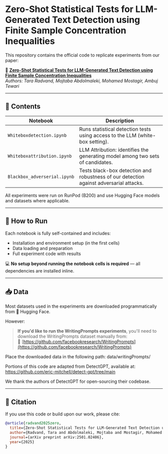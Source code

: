# Zero-Shot Statistical Tests for LLM-Generated Text Detection using Finite Sample Concentration Inequalities

This repository contains the official code to replicate experiments from our paper:

📄 **[Zero-Shot Statistical Tests for LLM-Generated Text Detection using Finite Sample Concentration Inequalities](https://arxiv.org/abs/2501.02406)**  
*Authors: Tara Radvand, Mojtaba Abdolmaleki, Mohamed Mostagir, Ambuj Tewari*

---

## 📁 Contents

| Notebook | Description |
|----------|-------------|
| `Whiteboxdetection.ipynb` | Runs statistical detection tests using access to the LLM (white-box setting). |
| `Whiteboxattribution.ipynb` | LLM Attribution: identifies the generating model among two sets of candidates. |
| `Blackbox_adverserial.ipynb` | Tests black-box detection and robustness of our detection against adversarial attacks. |

All experiments were run on RunPod (B200) and use Hugging Face models and datasets where applicable.

---

## 🧪 How to Run

Each notebook is fully self-contained and includes:

- Installation and environment setup (in the first cells)
- Data loading and preparation
- Full experiment code with results

💻 **No setup beyond running the notebook cells is required** — all dependencies are installed inline.

---

## 📥 Data

Most datasets used in the experiments are downloaded programmatically from 🤗 Hugging Face.

However:

> **If you'd like to run the WritingPrompts experiments**, you'll need to download the WritingPrompts dataset manually from:  
> 🔗 [https://github.com/facebookresearch/WritingPrompts](https://github.com/facebookresearch/WritingPrompts)

Place the downloaded data in the following path:
data/writingPrompts/

Portions of this code are adapted from DetectGPT, available at:
https://github.com/eric-mitchell/detect-gpt/tree/main

We thank the authors of DetectGPT for open-sourcing their codebase.



---

## 🧾 Citation

If you use this code or build upon our work, please cite:

```bibtex
@article{radvand2025zero,
  title={Zero-Shot Statistical Tests for LLM-Generated Text Detection using Finite Sample Concentration Inequalities},
  author={Radvand, Tara and Abdolmaleki, Mojtaba and Mostagir, Mohamed and Tewari, Ambuj},
  journal={arXiv preprint arXiv:2501.02406},
  year={2025}
}

